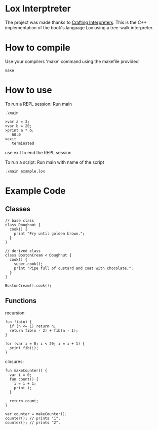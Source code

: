 # Lox Interptreter

The project was made thanks to [Crafting Interpreters](https://www.craftinginterpreters.com/). This is the C++ implementation of the book's language Lox using a tree-walk interpreter.



# How to compile

Use your compilers 'make' command using the makefile provided
```
make
```

# How to use

To run a REPL session: Run main
```
.\main
```
```
>var a = 3;
>var b = 20;
>print a * b;
   60.0
>exit
   terminated
```
use exit to end the REPL session

To run a script: Run main with name of the script
```
.\main example.lox
```

# Example Code

## Classes
```
// base class
class Doughnut {
  cook() {
    print "Fry until golden brown.";
  }
}

// derived class
class BostonCream < Doughnut {
  cook() {
    super.cook();
    print "Pipe full of custard and coat with chocolate.";
  }
}

BostonCream().cook();
```

## Functions
recursion:
```
fun fib(n) {
  if (n <= 1) return n;
  return fib(n - 2) + fib(n - 1);
}

for (var i = 0; i < 20; i = i + 1) {
  print fib(i);
}
```
closures:
```
fun makeCounter() {
  var i = 0;
  fun count() {
    i = i + 1;
    print i;
  }

  return count;
}

var counter = makeCounter();
counter(); // prints "1".
counter(); // prints "2".
```
